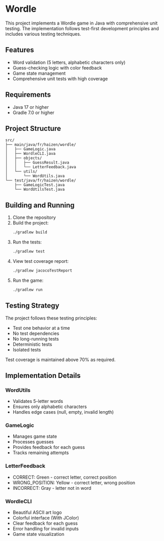 # Wordle

This project implements a Wordle game in Java with comprehensive unit testing. The implementation follows test-first
development principles and includes various testing techniques.

## Features

- Word validation (5 letters, alphabetic characters only)
- Guess-checking logic with color feedback
- Game state management
- Comprehensive unit tests with high coverage

## Requirements

- Java 17 or higher
- Gradle 7.0 or higher

## Project Structure

```
src/
├── main/java/fr/haizen/wordle/
│   ├── GameLogic.java
│   ├── WordleCLI.java
│   ├── objects/
│   │   ├── GuessResult.java
│   │   └── LetterFeedback.java
│   └── utils/
│       └── WordUtils.java
└── test/java/fr/haizen/wordle/
    ├── GameLogicTest.java
    └── WordUtilsTest.java

```

## Building and Running

1. Clone the repository
2. Build the project:
   ```bash
   ./gradlew build
   ```
3. Run the tests:
   ```bash
   ./gradlew test
   ```
4. View test coverage report:
   ```bash
   ./gradlew jacocoTestReport
   ```
5. Run the game:
   ```bash
   ./gradlew run
   ```

## Testing Strategy

The project follows these testing principles:

- Test one behavior at a time
- No test dependencies
- No long-running tests
- Deterministic tests
- Isolated tests

Test coverage is maintained above 70% as required.

## Implementation Details

### WordUtils

- Validates 5-letter words
- Ensures only alphabetic characters
- Handles edge cases (null, empty, invalid length)

### GameLogic

- Manages game state
- Processes guesses
- Provides feedback for each guess
- Tracks remaining attempts

### LetterFeedback

- CORRECT: Green - correct letter, correct position
- WRONG_POSITION: Yellow - correct letter, wrong position
- INCORRECT: Gray - letter not in word

### WordleCLI

- Beautiful ASCII art logo
- Colorful interface (With JColor)
- Clear feedback for each guess
- Error handling for invalid inputs
- Game state visualization